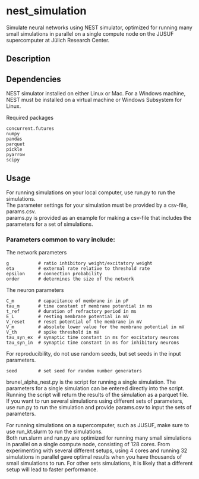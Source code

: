 # nest_simulation
Simulate neural networks using NEST simulator, optimized for running many small simulations in parallel on a single compute node on the JUSUF supercomputer at Jülich Research Center.


## Description

## Dependencies
NEST simulator installed on either Linux or Mac.
For a Windows machine, NEST must be installed on a virtual machine or Windows Subsystem for Linux.

Required packages
```
concurrent.futures
numpy
pandas
parquet
pickle
pyarrow
scipy
```

## Usage
For running simulations on your local computer, use run.py to run the simulations.\
The parameter settings for your simulation must be provided by a csv-file, params.csv.\
params.py is provided as an example for making a csv-file that includes the parameters for a set of simulations.

### Parameters common to vary include:

The network parameters
```
g           # ratio inhibitory weight/excitatory weight
eta         # external rate relative to threshold rate
epsilon     # connection probability
order       # determines the size of the network
```

The neuron parameters
```
C_m         # capacitance of membrane in in pF
tau_m       # time constant of membrane potential in ms
t_ref       # duration of refractory period in ms
E_L         # resting membrane potential in mV
V_reset     # reset potential of the membrane in mV
V_m         # absolute lower value for the membrane potential in mV
V_th        # spike threshold in mV
tau_syn_ex  # synaptic time constant in ms for excitatory neurons
tau_syn_in  # synaptic time constant in ms for inhibitory neurons
```

For reproducibility, do not use random seeds, but set seeds in the input parameters.
```
seed        # set seed for random number generators
```

brunel_alpha_nest.py is the script for running a single simulation. The parameters for a single simulation can be entered directly into the script. Running the script will return the results of the simulation as a parquet file.\
If you want to run several simulations using different sets of parameters, use run.py to run the simulation and provide  params.csv to input the sets of parameters.

For running simulations on a supercomputer, such as JUSUF, make sure to use run_kt.slurm to run the simulations. \
Both run.slurm and run.py are optimized for running many small simulations in parallel on a single compute node, consisting of 128 cores. From experimenting with several different setups, using 4 cores and running 32 simulations in parallel gave optimal results when you have thousands of small simulations to run. For other sets simulations, it is likely that a different setup will lead to faster performance.